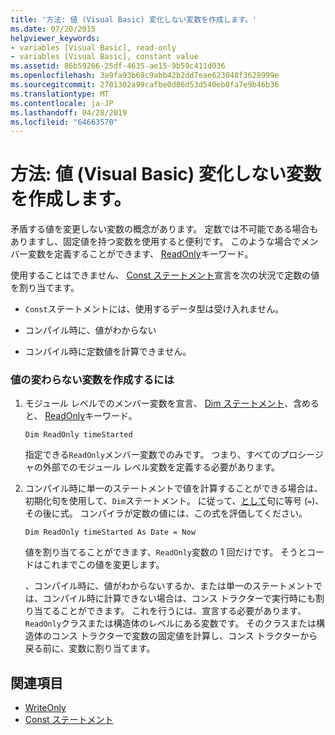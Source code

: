 ```yaml
---
title: '方法: 値 (Visual Basic) 変化しない変数を作成します。'
ms.date: 07/20/2015
helpviewer_keywords:
- variables [Visual Basic], read-only
- variables [Visual Basic], constant value
ms.assetid: 86b59266-25df-4635-ae15-9b59c411d036
ms.openlocfilehash: 3a9fa93b69c9abb42b2dd7eae623048f3628999e
ms.sourcegitcommit: 2701302a99cafbe0d86d53d540eb0fa7e9b46b36
ms.translationtype: MT
ms.contentlocale: ja-JP
ms.lasthandoff: 04/28/2019
ms.locfileid: "64663570"
---
```

# <a name="how-to-create-a-variable-that-does-not-change-in-value-visual-basic"></a>方法: 値 (Visual Basic) 変化しない変数を作成します。
矛盾する値を変更しない変数の概念があります。 定数では不可能である場合もありますし、固定値を持つ変数を使用すると便利です。 このような場合でメンバー変数を定義することができます、 [ReadOnly](../../../../visual-basic/language-reference/modifiers/readonly.md)キーワード。  
  
 使用することはできません、 [Const ステートメント](../../../../visual-basic/language-reference/statements/const-statement.md)宣言を次の状況で定数の値を割り当てます。  
  
- `Const`ステートメントには、使用するデータ型は受け入れません。  
  
- コンパイル時に、値がわからない  
  
- コンパイル時に定数値を計算できません。  
  
### <a name="to-create-a-variable-that-does-not-change-in-value"></a>値の変わらない変数を作成するには  
  
1. モジュール レベルでのメンバー変数を宣言、 [Dim ステートメント](../../../../visual-basic/language-reference/statements/dim-statement.md)、含めると、 [ReadOnly](../../../../visual-basic/language-reference/modifiers/readonly.md)キーワード。  
  
    ```  
    Dim ReadOnly timeStarted  
    ```  
  
     指定できる`ReadOnly`メンバー変数でのみです。 つまり、すべてのプロシージャの外部でのモジュール レベル変数を定義する必要があります。  
  
2. コンパイル時に単一のステートメントで値を計算することができる場合は、初期化句を使用して、`Dim`ステートメント。 に従って、[として](../../../../visual-basic/language-reference/statements/as-clause.md)句に等号 (`=`)、その後に式。 コンパイラが定数の値には、この式を評価してください。  
  
    ```  
    Dim ReadOnly timeStarted As Date = Now  
    ```  
  
     値を割り当てることができます、`ReadOnly`変数の 1 回だけです。 そうとコードはこれまでこの値を変更します。  
  
     、コンパイル時に、値がわからないするか、または単一のステートメントでは、コンパイル時に計算できない場合は、コンス トラクターで実行時にも割り当てることができます。 これを行うには、宣言する必要があります、`ReadOnly`クラスまたは構造体のレベルにある変数です。 そのクラスまたは構造体のコンス トラクターで変数の固定値を計算し、コンス トラクターから戻る前に、変数に割り当てます。  
  
## <a name="see-also"></a>関連項目

- [WriteOnly](../../../../visual-basic/language-reference/modifiers/writeonly.md)
- [Const ステートメント](../../../../visual-basic/language-reference/statements/const-statement.md)
